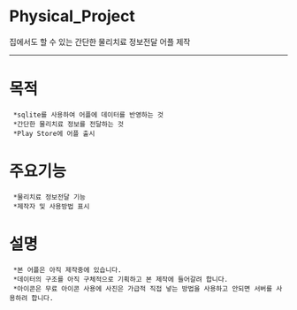 # Physical_Project
집에서도 할 수 있는 간단한 물리치료 정보전달 어플 제작
***
# 목적
```
 *sqlite를 사용하여 어플에 데이터를 반영하는 것
 *간단한 물리치료 정보를 전달하는 것
 *Play Store에 어플 출시
```
# 주요기능
```
 *물리치료 정보전달 기능
 *제작자 및 사용방법 표시
```
# 설명
```
 *본 어플은 아직 제작중에 있습니다.
 *데이터의 구조를 아직 구체적으로 기획하고 본 제작에 들어갈려 합니다.
 *아이콘은 무료 아이콘 사용에 사진은 가급적 직접 넣는 방법을 사용하고 안되면 서버를 사용하려 합니다.
```

